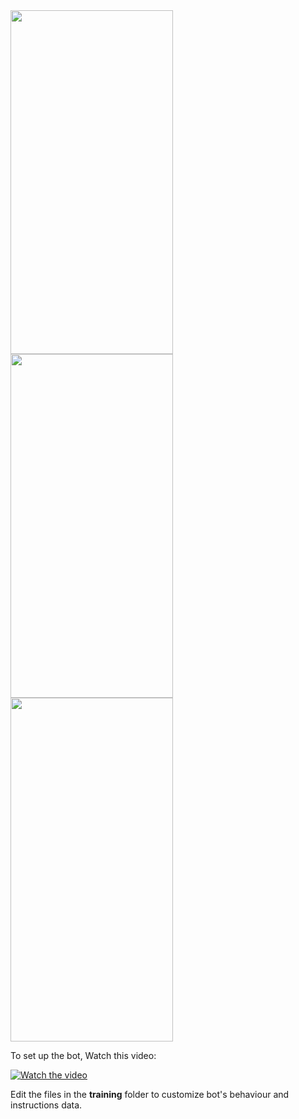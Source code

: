 <img src="https://files.catbox.moe/yit4gh.jpeg" height="550px" width="260">
<img src="https://files.catbox.moe/ktq8bx.jpeg" height="550px" width="260">
<img src="https://files.catbox.moe/9zglbi.jpeg" height="550px" width="260">

To set up the bot, Watch this video:

[![Watch the video](https://img.youtube.com/vi/zT0YTfizzxM/0.jpg)](https://youtu.be/zT0YTfizzxM)

Edit the files in the **training** folder to customize bot's behaviour and instructions data.

